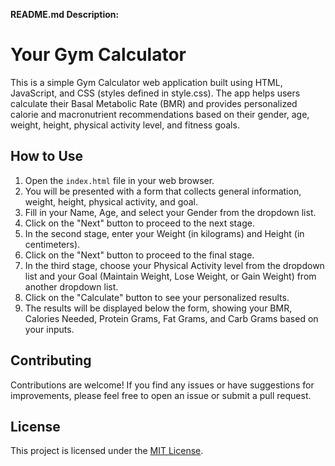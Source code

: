 **README.md Description:**

# Your Gym Calculator

This is a simple Gym Calculator web application built using HTML, JavaScript, and CSS (styles defined in style.css). The app helps users calculate their Basal Metabolic Rate (BMR) and provides personalized calorie and macronutrient recommendations based on their gender, age, weight, height, physical activity level, and fitness goals.

## How to Use

1. Open the `index.html` file in your web browser.
2. You will be presented with a form that collects general information, weight, height, physical activity, and goal.
3. Fill in your Name, Age, and select your Gender from the dropdown list.
4. Click on the "Next" button to proceed to the next stage.
5. In the second stage, enter your Weight (in kilograms) and Height (in centimeters).
6. Click on the "Next" button to proceed to the final stage.
7. In the third stage, choose your Physical Activity level from the dropdown list and your Goal (Maintain Weight, Lose Weight, or Gain Weight) from another dropdown list.
8. Click on the "Calculate" button to see your personalized results.
9. The results will be displayed below the form, showing your BMR, Calories Needed, Protein Grams, Fat Grams, and Carb Grams based on your inputs.

## Contributing

Contributions are welcome! If you find any issues or have suggestions for improvements, please feel free to open an issue or submit a pull request.

## License

This project is licensed under the [MIT License](https://opensource.org/licenses/MIT).
